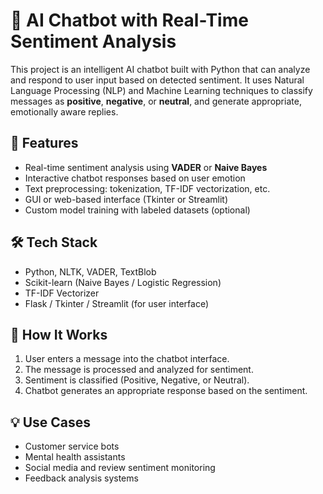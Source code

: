 # 🤖 AI Chatbot with Real-Time Sentiment Analysis

This project is an intelligent AI chatbot built with Python that can analyze and respond to user input based on detected sentiment. It uses Natural Language Processing (NLP) and Machine Learning techniques to classify messages as **positive**, **negative**, or **neutral**, and generate appropriate, emotionally aware replies.

## 🚀 Features
- Real-time sentiment analysis using **VADER** or **Naive Bayes**
- Interactive chatbot responses based on user emotion
- Text preprocessing: tokenization, TF-IDF vectorization, etc.
- GUI or web-based interface (Tkinter or Streamlit)
- Custom model training with labeled datasets (optional)

## 🛠️ Tech Stack
- Python, NLTK, VADER, TextBlob
- Scikit-learn (Naive Bayes / Logistic Regression)
- TF-IDF Vectorizer
- Flask / Tkinter / Streamlit (for user interface)

## 🧪 How It Works
1. User enters a message into the chatbot interface.
2. The message is processed and analyzed for sentiment.
3. Sentiment is classified (Positive, Negative, or Neutral).
4. Chatbot generates an appropriate response based on the sentiment.

## 💡 Use Cases
- Customer service bots
- Mental health assistants
- Social media and review sentiment monitoring
- Feedback analysis systems



